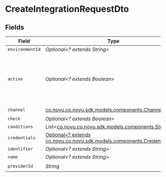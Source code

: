 # CreateIntegrationRequestDto


## Fields

| Field                                                                                                                 | Type                                                                                                                  | Required                                                                                                              | Description                                                                                                           |
| --------------------------------------------------------------------------------------------------------------------- | --------------------------------------------------------------------------------------------------------------------- | --------------------------------------------------------------------------------------------------------------------- | --------------------------------------------------------------------------------------------------------------------- |
| `environmentId`                                                                                                       | *Optional<? extends String>*                                                                                          | :heavy_minus_sign:                                                                                                    | N/A                                                                                                                   |
| `active`                                                                                                              | *Optional<? extends Boolean>*                                                                                         | :heavy_minus_sign:                                                                                                    | If the integration is active the validation on the credentials field will run                                         |
| `channel`                                                                                                             | [co.novu.co.novu.sdk.models.components.Channel](../../models/components/Channel.md)                                   | :heavy_check_mark:                                                                                                    | N/A                                                                                                                   |
| `check`                                                                                                               | *Optional<? extends Boolean>*                                                                                         | :heavy_minus_sign:                                                                                                    | N/A                                                                                                                   |
| `conditions`                                                                                                          | List<[co.novu.co.novu.sdk.models.components.StepFilter](../../models/components/StepFilter.md)>                       | :heavy_minus_sign:                                                                                                    | N/A                                                                                                                   |
| `credentials`                                                                                                         | [Optional<? extends co.novu.co.novu.sdk.models.components.CredentialsDto>](../../models/components/CredentialsDto.md) | :heavy_minus_sign:                                                                                                    | N/A                                                                                                                   |
| `identifier`                                                                                                          | *Optional<? extends String>*                                                                                          | :heavy_minus_sign:                                                                                                    | N/A                                                                                                                   |
| `name`                                                                                                                | *Optional<? extends String>*                                                                                          | :heavy_minus_sign:                                                                                                    | N/A                                                                                                                   |
| `providerId`                                                                                                          | *String*                                                                                                              | :heavy_check_mark:                                                                                                    | N/A                                                                                                                   |